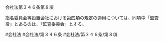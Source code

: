 会社法第３４６条第８項

指名委員会等設置会社における[第四項](会社法＿＿＿＿第３４６条第４項)の規定の適用については、同項中「監査役」とあるのは、「監査委員会」とする。

#会社法
#会社法/第３４６条
#会社法/第３４６条/第８項
